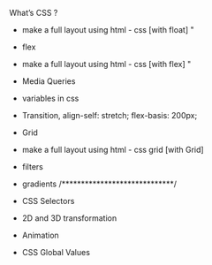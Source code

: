 What’s CSS ?
- make a full layout using html - css [with float] "
- flex 
- make a full layout using html - css [with flex] "
- Media Queries
- variables in css
- Transition, 
align-self: stretch;
flex-basis: 200px; 
- Grid
- make a full layout using html - css grid [with Grid]
- filters
- gradients
/*****************************/



- CSS Selectors
- 2D and 3D transformation
- Animation
- CSS Global Values



